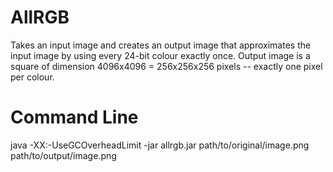 # AllRGB

Takes an input image and creates an output image that approximates the input image by using every 24-bit colour exactly once. Output image is a square of dimension 4096x4096 = 256x256x256 pixels -- exactly one pixel per colour.

# Command Line
java -XX:-UseGCOverheadLimit -jar allrgb.jar path/to/original/image.png path/to/output/image.png
